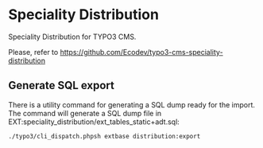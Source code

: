 Speciality Distribution
=======================

Speciality Distribution for TYPO3 CMS.

Please, refer to https://github.com/Ecodev/typo3-cms-speciality-distribution

Generate SQL export
-------------------

There is a utility command for generating a SQL dump ready for the import. 
The command will generate a SQL dump file in EXT:speciality_distribution/ext_tables_static+adt.sql:

```sh
./typo3/cli_dispatch.phpsh extbase distribution:export
```
